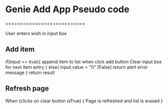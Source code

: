 # Genie Add App Pseudo code
===========================

User enters wish in input box

## Add item
if(input == true){
    append item to list when click add button
    Clear input box for next item entry
}
else{
    input.value = "0" [False]
    return alert error message
}
return result

## Refresh page
When (clicks on clear button isTrue)
{
    Page is refreshed and list is erased
}

